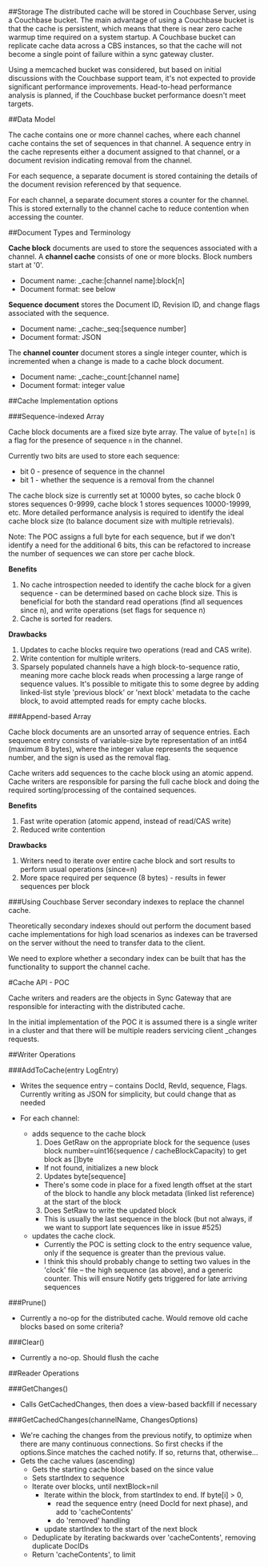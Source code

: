 
##Storage
The distributed cache will be stored in Couchbase Server, using a Couchbase bucket.  The main advantage of using a Couchbase bucket is that the cache is persistent, which means that there is near zero cache warmup time required on a system startup. A Couchbase bucket can replicate cache data across a CBS instances, so that the cache will not become a single point of failure within a sync gateway cluster.

Using a memcached bucket was considered, but based on initial discussions with the Couchbase support team, it's not expected to provide significant performance improvements. Head-to-head performance analysis is planned, if the Couchbase bucket performance doesn't meet targets.

##Data Model

The cache contains one or more channel caches, where each channel cache contains the set of sequences in that channel. A sequence entry in the cache represents either a document assigned to that channel, or a document revision indicating removal from the channel.

For each sequence, a separate document is stored containing the details of the document revision referenced by that sequence.

For each channel, a separate document stores a counter for the channel.  This is stored externally to the channel cache to reduce contention when accessing the counter.



##Document Types and Terminology

**Cache block** documents are used to store the sequences associated with a channel.  A **channel cache** consists of one or more blocks. Block numbers start at '0'. 

 * Document name: _cache:[channel name]:block[n]
 * Document format: see below

**Sequence document** stores the Document ID, Revision ID, and change flags associated with the sequence. 

 * Document name: _cache:\_seq:[sequence number]
 * Document format: JSON

The **channel counter** document stores a single integer counter, which is incremented when a change is made to a cache block document.

 * Document name: _cache:\_count:[channel name]
 * Document format: integer value

##Cache Implementation options

###Sequence-indexed Array

Cache block documents are a fixed size byte array.  The value of `byte[n]` is a flag for the presence of sequence `n` in the channel.  

Currently two bits are used to store each sequence:
 * bit 0 - presence of sequence in the channel
 * bit 1 - whether the sequence is a removal from the channel

The cache block size is currently set at 10000 bytes, so cache block 0 stores sequences 0-9999, cache block 1 stores sequences 10000-19999, etc.  More detailed performance analysis is required to identify the ideal cache block size (to balance document size with multiple retrievals).  

Note: The POC assigns a full byte for each sequence, but if we don't identify a need for the additional 6 bits, this can be refactored to increase the number of sequences we can store per cache block.


**Benefits**
 1. No cache introspection needed to identify the cache block for a given sequence - can be determined based on cache block size. This is beneficial for both the standard read operations (find all sequences since n), and write operations (set flags for sequence n)
 2. Cache is sorted for readers.

**Drawbacks**
 1. Updates to cache blocks require two operations (read and CAS write).
 2. Write contention for multiple writers.
 3. Sparsely populated channels have a high block-to-sequence ratio, meaning more cache block reads when processing a large range of sequence values. It's possible to mitigate this to some degree by adding linked-list style 'previous block' or 'next block' metadata to the cache block, to avoid attempted reads for empty cache blocks.



###Append-based Array

Cache block documents are an unsorted array of sequence entries.  Each sequence entry consists of variable-size byte representation of an int64 (maximum 8 bytes), where the integer value represents the sequence number, and the sign is used as the removal flag.

Cache writers add sequences to the cache block using an atomic append.  Cache writers are responsible for parsing the full cache block and doing the required sorting/processing of the contained sequences.

**Benefits**
 1. Fast write operation (atomic append, instead of read/CAS write)
 2. Reduced write contention

**Drawbacks** 
 1. Writers need to iterate over entire cache block and sort results to perform usual operations (since=n)
 2. More space required per sequence (8 bytes) - results in fewer sequences per block


###Using Couchbase Server secondary indexes to replace the channel cache.

Theoretically secondary indexes should out perform the document based cache implementations for high load scenarios as indexes can be traversed on the server without the need to transfer data to the client.

We need to explore whether a secondary index can be built that has the functionality to support the channel cache.

#Cache API - POC

Cache writers and readers are the objects in Sync Gateway that are responsible for interacting with the distributed cache.

In the initial implementation of the POC it is assumed there is a single writer in a cluster and that there will be multiple readers servicing client _changes requests.

##Writer Operations

###AddToCache(entry LogEntry)

  * Writes the sequence entry – contains DocId, RevId, sequence, Flags. Currently writing as JSON for simplicity, but could change that as needed

  * For each channel:
    * adds sequence to the cache block
      1. Does GetRaw on the appropriate block for the sequence (uses block number=uint16(sequence / cacheBlockCapacity) to get block as []byte
        * If not found, initializes a new block
      2. Updates byte[sequence]
        * There's some code in place for a fixed length offset at the start of the block to handle any block metadata (linked list reference) at the start of the block
      3. Does SetRaw to write the updated block
        * This is usually the last sequence in the block (but not always, if we want to support late sequences like in issue #525)
    * updates the cache clock.
      * Currently the POC is setting clock to the entry sequence value, only if the sequence is greater than the previous value.
      * I think this should probably change to setting two values in the 'clock' file – the high sequence (as above), and a generic counter. This will ensure Notify gets triggered for late arriving sequences

###Prune()
  * Currently a no-op for the distributed cache.  Would remove old cache blocks based on some criteria?

###Clear()
  * Currently a no-op.  Should flush the cache


##Reader Operations

###GetChanges()

  * Calls GetCachedChanges, then does a view-based backfill if necessary

###GetCachedChanges(channelName, ChangesOptions)

  * We're caching the changes from the previous notify, to optimize when there are many continuous connections. So first checks if the options.Since matches the cached notify. If so, returns that, otherwise…
  * Gets the cache values (ascending)
    * Gets the starting cache block based on the since value
    * Sets startIndex to sequence
    * Iterate over blocks, until nextBlock=nil
      * Iterate within the block, from startIndex to end. If byte[i] > 0,
        * read the sequence entry (need DocId for next phase), and add to 'cacheContents'
        * do 'removed' handling
      * update startIndex to the start of the next block
    * Deduplicate by iterating backwards over 'cacheContents', removing duplicate DocIDs
    * Return 'cacheContents', to limit